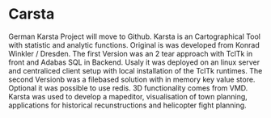 # Carsta
German Karsta Project will move to Github.
Karsta is an Cartographical Tool with statistic and analytic functions. Original is was developed from Konrad Winkler / Dresden.
The first Version was an 2 tear approach with TclTk in front and Adabas SQL in Backend. Usaly it was deployed on an linux server and centraliced client setup with local installation of the TclTk runtimes.
The second Versionb was a filebased solution with in memory key value store. Optional it was possible to use redis. 3D functionality comes from VMD.
Karsta was used to develop a mapeditor, visualisation of town planning, applications for historical recunstructions and helicopter fight planning.
